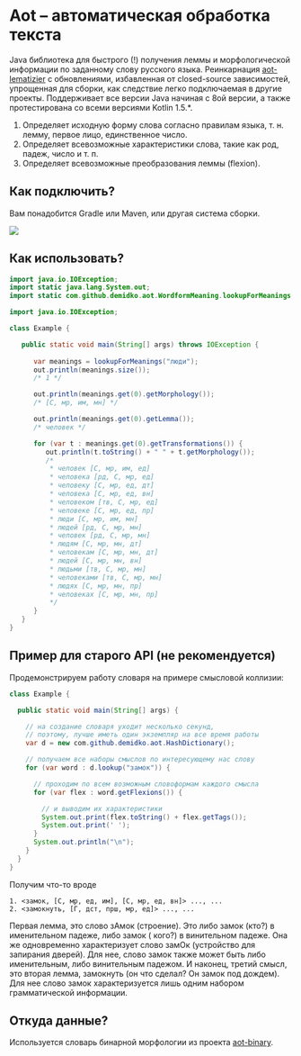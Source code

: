 # Aot – автоматическая обработка текста

Java библиотека для быстрого (!) получения леммы и морфологической информации по заданному слову
русского языка. Реинкарнация [aot-lematizier](https://github.com/bazhenov/aot-lematizer) с
обновлениями, избавленная от closed-source зависимостей, упрощенная для сборки, как следствие легко
подключаемая в другие проекты. Поддерживает все версии Java начиная с 8ой версии, а также
протестирована со всеми версиями Kotlin 1.5.*.

1. Определяет исходную форму слова согласно правилам языка, т. н. лемму, первое лицо, единственное
   число.
2. Определяет всевозможные характеристики слова, такие как род, падеж, число и т. п.
3. Определяет всевозможные преобразования леммы (flexion).

## Как подключить?

Вам понадобится Gradle или Maven, или другая система сборки.

[![](https://jitpack.io/v/demidko/aot.svg)](https://jitpack.io/#demidko/aot)

## Как использовать?

```java
import java.io.IOException;
import static java.lang.System.out;
import static com.github.demidko.aot.WordformMeaning.lookupForMeanings;

import java.io.IOException;

class Example {

   public static void main(String[] args) throws IOException {
     
      var meanings = lookupForMeanings("люди");
      out.println(meanings.size());
      /* 1 */

      out.println(meanings.get(0).getMorphology());
      /* [С, мр, им, мн] */

      out.println(meanings.get(0).getLemma());
      /* человек */

      for (var t : meanings.get(0).getTransformations()) {
         out.println(t.toString() + " " + t.getMorphology());
         /*
          * человек [С, мр, им, ед]
          * человека [рд, С, мр, ед]
          * человеку [С, мр, ед, дт]
          * человека [С, мр, ед, вн]
          * человеком [тв, С, мр, ед]
          * человеке [С, мр, ед, пр]
          * люди [С, мр, им, мн]
          * людей [рд, С, мр, мн]
          * человек [рд, С, мр, мн]
          * людям [С, мр, мн, дт]
          * человекам [С, мр, мн, дт]
          * людей [С, мр, мн, вн]
          * людьми [тв, С, мр, мн]
          * человеками [тв, С, мр, мн]
          * людях [С, мр, мн, пр]
          * человеках [С, мр, мн, пр]
          */
      }
   }
}
```

## Пример для старого API (не рекомендуется)

Продемонстрируем работу словаря на примере смысловой коллизии:

```java
class Example {

  public static void main(String[] args) {

    // на создание словаря уходит несколько секунд,
    // поэтому, лучше иметь один экземпляр на все время работы
    var d = new com.github.demidko.aot.HashDictionary();

    // получаем все наборы смыслов по интересующему нас слову
    for (var word : d.lookup("замок")) {

      // проходим по всем возможным словоформам каждого смысла
      for (var flex : word.getFlexions()) {

        // и выводим их характеристики
        System.out.print(flex.toString() + flex.getTags());
        System.out.print(' ');
      }
      System.out.println("\n");
    }
  }
}

```

Получим что-то вроде

```shell
1. <замок, [С, мр, ед, им], [С, мр, ед, вн]> ..., ...
2. <замокнуть, [Г, дст, прш, мр, ед]> ..., ...
```

Первая лемма, это слово зАмок (строение). Это либо замок (кто?) в именительном падеже, либо замок (
кого?) в винительном падеже. Она же одновременно характеризует слово замОк (устройство для запирания
дверей). Для нее, слово замок также может быть либо именительным, либо винительным падежом. И
наконец, третий смысл, это вторая лемма, замокнуть (он что сделал? Он замок под дождем). Для нее
слово замок характеризуется лишь одним набором грамматической информации.

## Откуда данные?

Используется словарь бинарной морфологии из
проекта [aot-binary](https://github.com/demidko/aot-binary).








